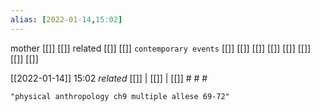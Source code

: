 ```yaml
---
alias: [2022-01-14,15:02]
---
```

 mother [[]] [[]]
 related [[]] [[]]
 `contemporary events` [[]] [[]] [[]] [[]] [[]] [[]] [[]] [[]]

[[2022-01-14]] 15:02 _related_ [[]] | [[]] | [[]] # # #
```query
"physical anthropology ch9 multiple allese 69-72"
```